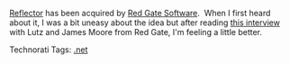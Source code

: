 [Reflector](http://www.red-gate.com/products/reflector/index.htm) has
been acquired by [Red Gate Software](http://www.red-gate.com/).  When I
first heard about it, I was a bit uneasy about the idea but after
reading [this
interview](http://www.simple-talk.com/opinion/opinion-pieces/the-future-of-reflector-/)
with Lutz and James Moore from Red Gate, I'm feeling a little better.

Technorati Tags: [.net](http://technorati.com/tags/.net)
